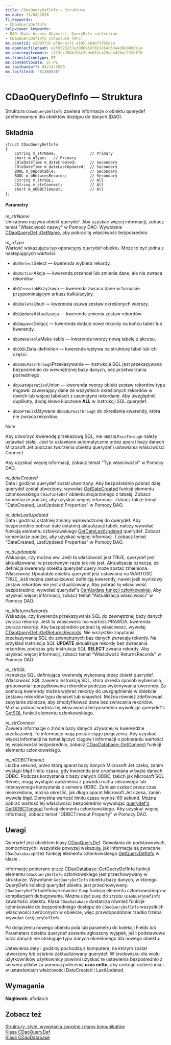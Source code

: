 ```yaml
---
title: CDaoQueryDefInfo — Struktura
ms.date: 11/04/2016
f1_keywords:
- CDaoQueryDefInfo
helpviewer_keywords:
- DAO (Data Access Objects), QueryDefs collection
- CDaoQueryDefInfo structure [MFC]
ms.assetid: e20837dc-e78d-4171-a195-1b4075fb5d2a
ms.openlocfilehash: e2f0325237a30989637821464c63a4d8b8000b1e
ms.sourcegitcommit: c123cc76bb2b6c5cde6f4c425ece420ac733bf70
ms.translationtype: MT
ms.contentlocale: pl-PL
ms.lasthandoff: 04/14/2020
ms.locfileid: "81368938"
---
```

# <a name="cdaoquerydefinfo-structure"></a>CDaoQueryDefInfo — Struktura

Struktura `CDaoQueryDefInfo` zawiera informacje o obiektu querydef zdefiniowanym dla obiektów dostępu do danych (DAO).

## <a name="syntax"></a>Składnia

```
struct CDaoQueryDefInfo
{
    CString m_strName;               // Primary
    short m_nType;   // Primary
    COleDateTime m_dateCreated;      // Secondary
    COleDateTime m_dateLastUpdated;  // Secondary
    BOOL m_bUpdatable;               // Secondary
    BOOL m_bReturnsRecords;          // Secondary
    CString m_strSQL;                // All
    CString m_strConnect;            // All
    short m_nODBCTimeout;            // All
};
```

#### <a name="parameters"></a>Parametry

*m_strName*<br/>
Unikatowo nazywa obiekt querydef. Aby uzyskać więcej informacji, zobacz temat "Właściwość nazwy" w Pomocy DAO. Wywołanie [CDaoQueryDef::GetName,](../../mfc/reference/cdaoquerydef-class.md#getname) aby pobrać tę właściwość bezpośrednio.

*m_nType*<br/>
Wartość wskazująca typ operacyjny querydef obiektu. Może to być jedna z następujących wartości:

- `dbQSelect`Select — kwerenda wybiera rekordy.

- `dbQAction`Akcja — kwerenda przenosi lub zmienia dane, ale nie zwraca rekordów.

- `dbQCrosstab`Krzyżowa — kwerenda zwraca dane w formacie przypominającym arkusz kalkulacyjny.

- `dbQDelete`Usuń — kwerenda usuwa zestaw określonych wierszy.

- `dbQUpdate`Aktualizacja — kwerenda zmienia zestaw rekordów.

- `dbQAppend`Dołącz — kwerenda dodaje nowe rekordy na końcu tabeli lub kwerendy.

- `dbQMakeTable`Make-table — kwerenda tworzy nową tabelę z akcesu.

- `dbQDDL`Data-definition — kwerenda wpływa na strukturę tabel lub ich części.

- `dbQSQLPassThrough`Przekazywanie — instrukcja SQL jest przekazywana bezpośrednio do wewnętrznej bazy danych, bez przetwarzania pośredniego.

- `dbQSetOperation`Union — kwerenda tworzy obiekt zestaw rekordów typu migawki zawierający dane ze wszystkich określonych rekordów w dwóch lub więcej tabelach z usuniętymi rekordami. Aby uwzględnić duplikaty, dodaj słowo kluczowe **ALL** w instrukcji SQL querydef.

- `dbQSPTBulk`Używane `dbQSQLPassThrough` do określania kwerendy, która nie zwraca rekordów.

> [!NOTE]
> Aby utworzyć kwerendę przekazową SQL, nie `dbQSQLPassThrough` należy ustawiać stałej. Jest to ustawiane automatycznie przez aparat bazy danych Microsoft Jet podczas tworzenia obiektu querydef i ustawiania właściwości Connect.

Aby uzyskać więcej informacji, zobacz temat "Typ właściwości" w Pomocy DAO.

*m_dateCreated*<br/>
Data i godzina querydef został utworzony. Aby bezpośrednio pobrać datę querydef został utworzony, wywołać [GetDateCreated](../../mfc/reference/cdaotabledef-class.md#getdatecreated) funkcji elementu członkowskiego `CDaoTableDef` obiektu skojarzonego z tabelą. Zobacz komentarze poniżej, aby uzyskać więcej informacji. Zobacz także temat "DateCreated, LastUpdated Properties" w Pomocy DAO.

*m_dateLastUpdated*<br/>
Data i godzina ostatniej zmiany wprowadzonej do querydef. Aby bezpośrednio pobrać datę ostatniej aktualizacji tabeli, należy wywołać funkcję elementu członkowskiego [GetDateLastUpdated](../../mfc/reference/cdaoquerydef-class.md#getdatelastupdated) querydef. Zobacz komentarze poniżej, aby uzyskać więcej informacji. I zobacz temat "DateCreated, LastUpdated Properties" w Pomocy DAO.

*m_bUpdatable*<br/>
Wskazuje, czy można ww. Jeśli ta właściwość jest TRUE, querydef jest aktualizowane; w przeciwnym razie tak nie jest. Aktualizacja oznacza, że definicja kwerendy obiektu querydef query może zostać zmieniona. Właściwość Updatable obiektu querydef jest ustawiona na WARTOŚĆ TRUE, jeśli można zaktualizować definicję kwerendy, nawet jeśli wynikowy zestaw rekordów nie jest aktualizowany. Aby pobrać tę właściwość bezpośrednio, wywołać querydef's [CanUpdate funkcji członkowskiej.](../../mfc/reference/cdaoquerydef-class.md#canupdate) Aby uzyskać więcej informacji, zobacz temat "Aktualizacja właściwości" w Pomocy DAO.

*m_bReturnsRecords*<br/>
Wskazuje, czy kwerenda przekazywania SQL do zewnętrznej bazy danych zwraca rekordy. Jeśli ta właściwość ma wartość PRAWDA, kwerenda zwraca rekordy. Aby bezpośrednio pobrać tę właściwość, wywołaj [CDaoQueryDef::GetReturnsRecords](../../mfc/reference/cdaoquerydef-class.md#getreturnsrecords). Nie wszystkie zapytania przekazywania SQL do zewnętrznych baz danych zwracają rekordy. Na przykład instrukcja SQL **UPDATE** aktualizuje rekordy bez zwracania rekordów, podczas gdy instrukcja SQL **SELECT** zwraca rekordy. Aby uzyskać więcej informacji, zobacz temat "Właściwość ReturnsRecords" w Pomocy DAO.

*m_strSQL*<br/>
Instrukcja SQL definiująca kwerendę wykonaną przez obiekt querydef. Właściwość SQL zawiera instrukcję SQL, która określa sposób wybierania, grupowania i porządkowania rekordów podczas wykonywania kwerendy. Za pomocą kwerendy można wybrać rekordy do uwzględnienia w obiekcie zestawu rekordów typu dynaset lub snapshot. Można również zdefiniować zapytania zbiorcze, aby zmodyfikować dane bez zwracania rekordów. Można pobrać wartość tej właściwości bezpośrednio wywołując querydef's [GetSQL](../../mfc/reference/cdaoquerydef-class.md#getsql) funkcji elementu członkowskiego.

*m_strConnect*<br/>
Zawiera informacje o źródle bazy danych używanej w kwerendzie przekazowej. Te informacje mają postać ciągu połączenia. Aby uzyskać więcej informacji na temat łączyć ciągów i informacji o pobieraniu wartości tej właściwości bezpośrednio, zobacz [CDaoDatabase::GetConnect](../../mfc/reference/cdaodatabase-class.md#getconnect) funkcji elementu członkowskiego.

*m_nODBCTimeout*<br/>
Liczba sekund, przez którą aparat bazy danych Microsoft Jet czeka, zanim wystąpi błąd limitu czasu, gdy kwerenda jest uruchamiana w bazie danych ODBC. Podczas korzystania z bazy danych ODBC, takich jak Microsoft SQL Server, mogą wystąpić opóźnienia z powodu ruchu sieciowego lub intensywnego korzystania z serwera ODBC. Zamiast czekać przez czas nieokreślony, można określić, jak długo aparat Microsoft Jet czeka, zanim wywoła błąd. Domyślna wartość limitu czasu wynosi 60 sekund. Można pobrać wartość tej właściwości bezpośrednio wywołując [querydef's GetODBCTimeout](../../mfc/reference/cdaoquerydef-class.md#getodbctimeout) funkcji elementu członkowskiego. Aby uzyskać więcej informacji, zobacz temat "ODBCTimeout Property" w Pomocy DAO.

## <a name="remarks"></a>Uwagi

Querydef jest obiektem klasy [CDaoQueryDef](../../mfc/reference/cdaoquerydef-class.md). Odwołania do podstawowych, pomocniczych i wszystkie powyżej wskazują, jak informacje są zwracane `CDaoDatabase`przez funkcję elementu członkowskiego [GetQueryDefInfo](../../mfc/reference/cdaodatabase-class.md#getquerydefinfo) w klasie .

Informacje pobierane przez [CDaoDatabase::GetQueryDefInfo](../../mfc/reference/cdaodatabase-class.md#getquerydefinfo) funkcji elementu `CDaoQueryDefInfo` członkowskiego jest przechowywany w strukturze. Wywołanie `GetQueryDefInfo` obiektu bazy danych, w którego QueryDefs kolekcji querydef obiektu jest przechowywany. `CDaoQueryDefInfo`definiuje również `Dump` funkcję elementu członkowskiego w kompilacjach debugowania. Można użyć `Dump` do zrzutu `CDaoQueryDefInfo` zawartości obiektu. Klasa `CDaoDatabase` dostarcza również funkcje członkowskie do bezpośredniego dostępu do `CDaoQueryDefInfo` wszystkich właściwości zwróconych w obiekcie, więc prawdopodobnie rzadko trzeba wywołać `GetQueryDefInfo`.

Po dołączeniu nowego obiektu pola lub parametru do kolekcji Fields lub Parameters obiektu querydef zostanie zgłoszony wyjątek, jeśli podstawowa baza danych nie obsługuje typu danych określonego dla nowego obiektu.

Ustawienia daty i godziny pochodzą z komputera, na którym został utworzony lub ostatnio zaktualizowany querydef. W środowisku dla wielu użytkowników użytkownicy powinni uzyskać te ustawienia bezpośrednio z serwera plików za pomocą polecenia **czas netto,** aby uniknąć rozbieżności w ustawieniach właściwości DateCreated i LastUpdated.

## <a name="requirements"></a>Wymagania

**Nagłówek:** afxdao.h

## <a name="see-also"></a>Zobacz też

[Struktury, style, wywołania zwrotne i mapy komunikatów](../../mfc/reference/structures-styles-callbacks-and-message-maps.md)<br/>
[Klasa CDaoQueryDef](../../mfc/reference/cdaoquerydef-class.md)<br/>
[Klasa CDaoDatabase](../../mfc/reference/cdaodatabase-class.md)
